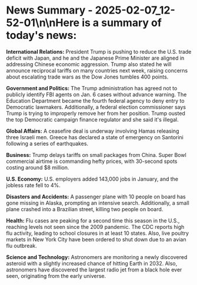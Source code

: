 # News Summary - 2025-02-07_12-52-01\n\nHere is a summary of today's news:

**International Relations:** President Trump is pushing to reduce the U.S. trade deficit with Japan, and he and the Japanese Prime Minister are aligned in addressing Chinese economic aggression. Trump also stated he will announce reciprocal tariffs on many countries next week, raising concerns about escalating trade wars as the Dow Jones tumbles 400 points.

**Government and Politics:** The Trump administration has agreed not to publicly identify FBI agents on Jan. 6 cases without advance warning. The Education Department became the fourth federal agency to deny entry to Democratic lawmakers. Additionally, a federal election commissioner says Trump is trying to improperly remove her from her position. Trump ousted the top Democratic campaign finance regulator and she said it's illegal.

**Global Affairs:** A ceasefire deal is underway involving Hamas releasing three Israeli men.
Greece has declared a state of emergency on Santorini following a series of earthquakes.

**Business:** Trump delays tariffs on small packages from China. Super Bowl commercial airtime is commanding hefty prices, with 30-second spots costing around $8 million.

**U.S. Economy:** U.S. employers added 143,000 jobs in January, and the jobless rate fell to 4%.

**Disasters and Accidents:** A passenger plane with 10 people on board has gone missing in Alaska, prompting an intensive search. Additionally, a small plane crashed into a Brazilian street, killing two people on board.

**Health:** Flu cases are peaking for a second time this season in the U.S., reaching levels not seen since the 2009 pandemic. The CDC reports high flu activity, leading to school closures in at least 10 states. Also, live poultry markets in New York City have been ordered to shut down due to an avian flu outbreak.

**Science and Technology:** Astronomers are monitoring a newly discovered asteroid with a slightly increased chance of hitting Earth in 2032. Also, astronomers have discovered the largest radio jet from a black hole ever seen, originating from the early universe.
